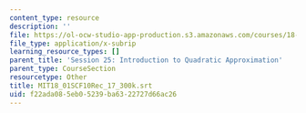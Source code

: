```yaml
---
content_type: resource
description: ''
file: https://ol-ocw-studio-app-production.s3.amazonaws.com/courses/18-01sc-single-variable-calculus-fall-2010/f22ada085eb05239ba6322727d66ac26_MIT18_01SCF10Rec_17_300k.vtt
file_type: application/x-subrip
learning_resource_types: []
parent_title: 'Session 25: Introduction to Quadratic Approximation'
parent_type: CourseSection
resourcetype: Other
title: MIT18_01SCF10Rec_17_300k.srt
uid: f22ada08-5eb0-5239-ba63-22727d66ac26
---
```

